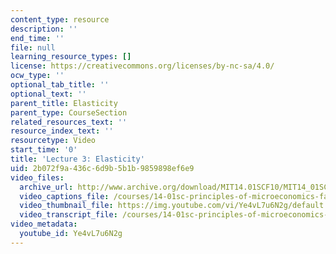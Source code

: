 ```yaml
---
content_type: resource
description: ''
end_time: ''
file: null
learning_resource_types: []
license: https://creativecommons.org/licenses/by-nc-sa/4.0/
ocw_type: ''
optional_tab_title: ''
optional_text: ''
parent_title: Elasticity
parent_type: CourseSection
related_resources_text: ''
resource_index_text: ''
resourcetype: Video
start_time: '0'
title: 'Lecture 3: Elasticity'
uid: 2b072f9a-436c-6d9b-5b1b-9859898ef6e9
video_files:
  archive_url: http://www.archive.org/download/MIT14.01SCF10/MIT14_01SCF10_lec03_300k.mp4
  video_captions_file: /courses/14-01sc-principles-of-microeconomics-fall-2011/c9c2534118375fc9a3c3a5193cc2de06_Ye4vL7u6N2g.vtt
  video_thumbnail_file: https://img.youtube.com/vi/Ye4vL7u6N2g/default.jpg
  video_transcript_file: /courses/14-01sc-principles-of-microeconomics-fall-2011/9af178cb799d204240371645865e7d39_Ye4vL7u6N2g.pdf
video_metadata:
  youtube_id: Ye4vL7u6N2g
---
```

